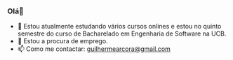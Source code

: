 ### Olá👋






- 🔭 Estou atualmente estudando vários cursos onlines e estou no quinto semestre do curso de Bacharelado em Engenharia de Software na UCB.
- 🤔 Estou a procura de emprego.
- 📫 Como me contactar: guilhermearcora@gmail.com
